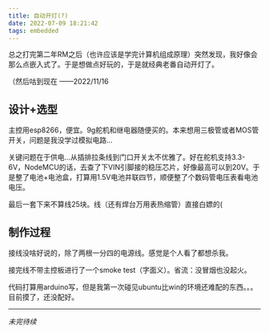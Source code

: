 ```yaml
---
title: 自动开灯(?)
date: 2022-07-09 18:21:42
tags: embedded
---
```


总之打完第二年RM之后（也许应该是学完计算机组成原理）突然发现，我好像会那么点嵌入式了。于是想做点好玩的，于是就经典老番自动开灯了。

（然后咕到现在 ——2022/11/16

<!-- more -->

## 设计+选型

主控用esp8266，便宜。9g舵机和继电器随便买的。本来想用三极管或者MOS管开关，问题是我没学过模拟电路...

关键问题在于供电...从插排拉条线到门口开关太不优雅了。好在舵机支持3.3-6V，NodeMCU的话，去查了下VIN引脚接的稳压芯片，好像最高可以到20V。于是整了电池+电池盒，打算用1.5V电池并联四节，顺便整了个数码管电压表看电池电压。

最后一套下来不算线25块。线（还有焊台万用表热缩管）直接白嫖的\(

## 制作过程

接线没啥好说的，除了两根一分四的电源线。感觉是个人看了都想杀我。

接完线不带主控板进行了一个smoke test（字面义）。省流：没冒烟也没起火。

代码打算用arduino写，但是我第一次碰见ubuntu比win的环境还难配的东西。。。目前摸了，还没配好。

---

*未完待续*
